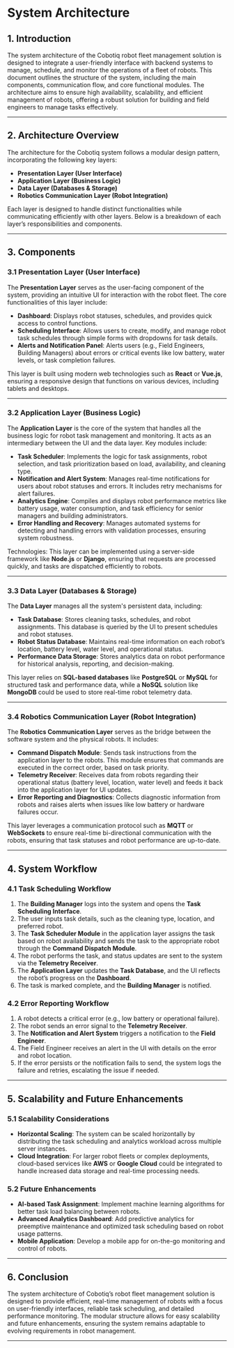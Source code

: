 # System Architecture

## 1. Introduction

The system architecture of the Cobotiq robot fleet management solution is designed to integrate a user-friendly interface with backend systems to manage, schedule, and monitor the operations of a fleet of robots. This document outlines the structure of the system, including the main components, communication flow, and core functional modules. The architecture aims to ensure high availability, scalability, and efficient management of robots, offering a robust solution for building and field engineers to manage tasks effectively.

---

## 2. Architecture Overview

The architecture for the Cobotiq system follows a modular design pattern, incorporating the following key layers:

- **Presentation Layer (User Interface)**
- **Application Layer (Business Logic)**
- **Data Layer (Databases & Storage)**
- **Robotics Communication Layer (Robot Integration)**

Each layer is designed to handle distinct functionalities while communicating efficiently with other layers. Below is a breakdown of each layer’s responsibilities and components.

---

## 3. Components

### 3.1 Presentation Layer (User Interface)
The **Presentation Layer** serves as the user-facing component of the system, providing an intuitive UI for interaction with the robot fleet. The core functionalities of this layer include:

- **Dashboard**: Displays robot statuses, schedules, and provides quick access to control functions.
- **Scheduling Interface**: Allows users to create, modify, and manage robot task schedules through simple forms with dropdowns for task details.
- **Alerts and Notification Panel**: Alerts users (e.g., Field Engineers, Building Managers) about errors or critical events like low battery, water levels, or task completion failures.

This layer is built using modern web technologies such as **React** or **Vue.js**, ensuring a responsive design that functions on various devices, including tablets and desktops.

---

### 3.2 Application Layer (Business Logic)
The **Application Layer** is the core of the system that handles all the business logic for robot task management and monitoring. It acts as an intermediary between the UI and the data layer. Key modules include:

- **Task Scheduler**: Implements the logic for task assignments, robot selection, and task prioritization based on load, availability, and cleaning type.
- **Notification and Alert System**: Manages real-time notifications for users about robot statuses and errors. It includes retry mechanisms for alert failures.
- **Analytics Engine**: Compiles and displays robot performance metrics like battery usage, water consumption, and task efficiency for senior managers and building administrators.
- **Error Handling and Recovery**: Manages automated systems for detecting and handling errors with validation processes, ensuring system robustness.

Technologies: This layer can be implemented using a server-side framework like **Node.js** or **Django**, ensuring that requests are processed quickly, and tasks are dispatched efficiently to robots.

---

### 3.3 Data Layer (Databases & Storage)
The **Data Layer** manages all the system's persistent data, including:

- **Task Database**: Stores cleaning tasks, schedules, and robot assignments. This database is queried by the UI to present schedules and robot statuses.
- **Robot Status Database**: Maintains real-time information on each robot’s location, battery level, water level, and operational status.
- **Performance Data Storage**: Stores analytics data on robot performance for historical analysis, reporting, and decision-making.

This layer relies on **SQL-based databases** like **PostgreSQL** or **MySQL** for structured task and performance data, while a **NoSQL** solution like **MongoDB** could be used to store real-time robot telemetry data.

---

### 3.4 Robotics Communication Layer (Robot Integration)
The **Robotics Communication Layer** serves as the bridge between the software system and the physical robots. It includes:

- **Command Dispatch Module**: Sends task instructions from the application layer to the robots. This module ensures that commands are executed in the correct order, based on task priority.
- **Telemetry Receiver**: Receives data from robots regarding their operational status (battery level, location, water level) and feeds it back into the application layer for UI updates.
- **Error Reporting and Diagnostics**: Collects diagnostic information from robots and raises alerts when issues like low battery or hardware failures occur.

This layer leverages a communication protocol such as **MQTT** or **WebSockets** to ensure real-time bi-directional communication with the robots, ensuring that task statuses and robot performance are up-to-date.

---

## 4. System Workflow

### 4.1 Task Scheduling Workflow
1. The **Building Manager** logs into the system and opens the **Task Scheduling Interface**.
2. The user inputs task details, such as the cleaning type, location, and preferred robot.
3. The **Task Scheduler Module** in the application layer assigns the task based on robot availability and sends the task to the appropriate robot through the **Command Dispatch Module**.
4. The robot performs the task, and status updates are sent to the system via the **Telemetry Receiver**.
5. The **Application Layer** updates the **Task Database**, and the UI reflects the robot’s progress on the **Dashboard**.
6. The task is marked complete, and the **Building Manager** is notified.

### 4.2 Error Reporting Workflow
1. A robot detects a critical error (e.g., low battery or operational failure).
2. The robot sends an error signal to the **Telemetry Receiver**.
3. The **Notification and Alert System** triggers a notification to the **Field Engineer**.
4. The Field Engineer receives an alert in the UI with details on the error and robot location.
5. If the error persists or the notification fails to send, the system logs the failure and retries, escalating the issue if needed.

---

## 5. Scalability and Future Enhancements

### 5.1 Scalability Considerations
- **Horizontal Scaling**: The system can be scaled horizontally by distributing the task scheduling and analytics workload across multiple server instances.
- **Cloud Integration**: For larger robot fleets or complex deployments, cloud-based services like **AWS** or **Google Cloud** could be integrated to handle increased data storage and real-time processing needs.

### 5.2 Future Enhancements
- **AI-based Task Assignment**: Implement machine learning algorithms for better task load balancing between robots.
- **Advanced Analytics Dashboard**: Add predictive analytics for preemptive maintenance and optimized task scheduling based on robot usage patterns.
- **Mobile Application**: Develop a mobile app for on-the-go monitoring and control of robots.

---

## 6. Conclusion

The system architecture of Cobotiq’s robot fleet management solution is designed to provide efficient, real-time management of robots with a focus on user-friendly interfaces, reliable task scheduling, and detailed performance monitoring. The modular structure allows for easy scalability and future enhancements, ensuring the system remains adaptable to evolving requirements in robot management.

---
